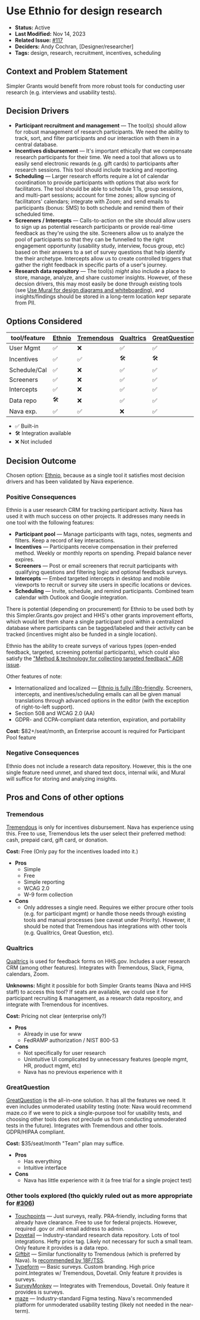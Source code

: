 # Use Ethnio for design research

- **Status:** Active
- **Last Modified:** Nov 14, 2023
- **Related Issue:** [#117](https://github.com/HHS/simpler-grants-gov/issues/117)
- **Deciders:** Andy Cochran, \[Designer/researcher\]
- **Tags:** design, research, recruitment, incentives, scheduling

## Context and Problem Statement

Simpler Grants would benefit from more robust tools for conducting user research (e.g. interviews and usability tests).

## Decision Drivers

- **Participant recruitment and management** — The tool(s) should allow for robust management of research participants. We need the ability to track, sort, and filter participants and our interaction with them in a central database.
- **Incentives disbursement** — It's important ethically that we compensate research participants for their time. We need a tool that allows us to easily send electronic rewards (e.g. gift cards) to participants after research sessions. This tool should include tracking and reporting.
- **Scheduling** — Larger research efforts require a lot of calendar coordination to provide participants with options that also work for facilitators. The tool should be able to schedule 1:1s, group sessions, and multi-part sessions; account for time zones; allow syncing of facilitators' calendars; integrate with Zoom; and send emails to participants (bonus: SMS) to both schedule and remind them of their scheduled time.
- **Screeners / Intercepts** — Calls-to-action on the site should allow users to sign up as potential research participants or provide real-time feedback as they're using the site. Screeners allow us to analyze the pool of participants so that they can be funnelled to the right engagement opportunity (usability study, interview, focus group, etc) based on their answers to a set of survey questions that help identify the their archetype. Intercepts allow us to create controlled triggers that gather the right feedback in specific parts of a user's journey.
- **Research data repository** — The tool(s) _might_ also include a place to store, manage, analyze, and share customer insights. However, of these decsion drivers, this may most easily be done through existing tools (see [Use Mural for design diagrams and whiteboarding](./2023-07-11-design-diagramming-tool.md)), and insights/findings should be stored in a long-term location kepr separate from PII.


## Options Considered

[Ethnio]: https://ethn.io/
[Tremendous]: https://www.tremendous.com/
[Qualtrics]: https://www.qualtrics.com/
[GreatQuestion]: https://greatquestion.co
[Touchpoints]: https://touchpoints.digital.gov/
[Dovetail]: https://dovetail.com/
[Giftbit]: https://www.giftbit.com/
[Typeform]: https://www.typeform.com/
[SurveyMonkey]: https://www.surveymonkey.com/

| tool/feature | [Ethnio] | [Tremendous] | [Qualtrics] | [GreatQuestion] | [Touchpoints] | [Dovetail] | [Giftbit] | [Typeform] | [SurveyMonkey] |
| ------------ | -------- | ------------ | ----------- | --------------- | ------------- | ---------- | --------- | ---------- | -------------- |
| User Mgmt    |  ✅      |  ❌           |  ✅         |  ✅             |  ❌            |  ❌        |  ❌       |  ❌         |  ❌            |
| Incentives   |  ✅      |  ✅           |  🛠️         |  🛠️             |  ❌            |  ❌        |  ✅       |  ❌         |  ❌            |
| Schedule/Cal |  ✅      |  ❌           |  ✅         |  ✅             |  ❌            |  ❌        |  ❌       |  ❌         |  ❌            |
| Screeners    |  ✅      |  ❌           |  ✅         |  ✅             |  ✅            |  ❌        |  ❌       |  ✅         |  ✅            |
| Intercepts   |  ✅      |  ❌           |  ✅         |  ✅             |  ✅            |  ❌        |  ❌       |  ❌         |  ❌            |
| Data repo    |  🛠️      |  ❌           |  ✅         |  ✅             |  ✅            |  ✅        |  ❌       |  ❌         |  ❌            |
| Nava exp.    |  ✅      |  ✅           |  ❌         |  ✅             |  ✅            |  ✅        |  ❌       |  ❌         |  ❌            |

- ✅ Built-in
- 🛠️ Integration available
- ❌ Not included


## Decision Outcome

Chosen option: [Ethnio], because as a single tool it satisfies most decision drivers and has been validated by Nava experience.

### Positive Consequences

Ethnio is a user research CRM for tracking participant activity. Nava has used it with much success on other projects. It addresses many needs in one tool with the following features:

- **Participant pool** — Manage participants with tags, notes, segments and filters. Keep a record of key interactions.
- **Incentives** — Participants receive compensation in their preferred method. Weekly or monthly reports on spending. Prepaid balance never expires.
- **Screeners** — Post or email screeners that recruit participants with qualifying questions and filtering logic and optional feedback surveys.
- **Intercepts** — Embed targeted intercepts in desktop and mobile viewports to recruit or survey site users in specific locations or devices.
- **Scheduling** — Invite, schedule, and remind participants. Combined team calendar with Outlook and Google integration.

There is potential (depending on procurement) for Ethnio to be used both by this Simpler.Grants.gov project and HHS's other grants improvement efforts, which would let them share a single participant pool within a centralized database where participants can be tagged/labeled and their activity can be tracked (incentives might also be funded in a single location).

Ethnio has the ability to create surveys of various types (open-ended feedback, targeted, screening potential participants), which could also satisfy the ["Method & technology for collecting targeted feedback" ADR issue](https://github.com/HHS/simpler-grants-gov/issues/306).

Other features of note:
- Internationalized and localized — [Ethnio is fully i18n-friendly](https://help.ethn.io/article/118-international-ethnio-using-other-languages-in-screeners-scheduling-and-incentives). Screeners, intercepts, and inentives/scheduling emails can all be given manual translations through advanced options in the editor (with the exception of right-to-left support).
- Section 508 and WCAG 2.0 (AA)
- GDPR- and CCPA-compliant data retention, expiration, and portability

**Cost:** $82+/seat/month, an Enterprise account is required for Participant Pool feature


### Negative Consequences

Ethnio does not include a research data repository. However, this is the one single feature need unmet, and shared text docs, internal wiki, and Mural will suffice for storing and analyzing insights.


## Pros and Cons of other options

### Tremendous

[Tremendous] is only for incentives disbursement. Nava has experience using this. Free to use, Tremendous lets the user select their preferred method: cash, prepaid card, gift card, or donation.

**Cost:** Free (Only pay for the incentives loaded into it.)

- **Pros**
  - Simple
  - Free
  - Simple reporting
  - WCAG 2.0
  - W-9 form collection
- **Cons**
  - Only addresses a single need. Requires we either procure other tools (e.g. for participant mgmt) or handle those needs through existing tools and manual processes (see caveat under Priority). However, it should be noted that Tremendous has integrations with other tools (e.g. Qualitrics, Great Question, etc).

### Qualtrics

[Qualtrics] is used for feedback forms on HHS.gov. Includes a user research CRM (among other features). Integrates with Tremendous, Slack, Figma, calendars, Zoom.

**Unknowns:** Might it possible for both Simpler Grants teams (Nava and HHS staff) to access this tool? If seats are available, we could use it for participant recruiting & management, as a research data repository, and integrate with Tremendous for incentives.

**Cost:** Pricing not clear (enterprise only?)

- **Pros**
  - Already in use for www
  - FedRAMP authorization / NIST 800-53
- **Cons**
  - Not specifically for user research
  - Unintuitive UI complicated by unnecessary features (people mgmt, HR, product mgmt, etc)
  - Nava has no previous experience with it

### GreatQuestion

[GreatQuestion] is the all-in-one solution. It has all the features we need. It even includes unmoderated usability testing (note: Nava would recommend maze.co if we were to pick a single-purpose tool for usability tests, and choosing other tools does not preclude us from conducting unmoderated tests in the future). Integrates with Tremendous and other tools. GDPR/HIPAA compliant.

**Cost:** $35/seat/month "Team" plan may suffice.

- **Pros**
  - Has everything
  - Intuitive interface
- **Cons**
  - Nava has little experience with it (a free trial for a single project test)

### Other tools explored (tho quickly ruled out as more appropriate for [#306](https://github.com/HHS/simpler-grants-gov/issues/306))
- [Touchpoints] — Just surveys, really. PRA-friendly, including forms that already have clearance. Free to use for federal projects. However, required .gov or .mil email address to admin.
- [Dovetail] — Industry-standard research data repository. Lots of tool integrations. Hefty price tag. Likely not necessary for such a small team. Only feature it provides is a data repo.
- [Giftbit] — Similar functionality to Tremendous (which is preferred by Nava). Is [recommended by 18F/TSS](https://handbook.tts.gsa.gov/18f/how-18f-works/research-guidelines/#how-do-i-actually-distribute-the-compensation-to-research-participants).
- [Typeform] — Basic surveys. Custom branding. High price point.Integrates w/ Tremendous, Dovetail. Only feature it provides is surveys.
- [SurveyMonkey] — Integrates with Tremendous, Dovetail. Only feature it provides is surveys.
- [maze](https://maze.co) — Industry-standard Figma testing. Nava's recommended platform for unmoderated usability testing (likely not needed in the near-term).
